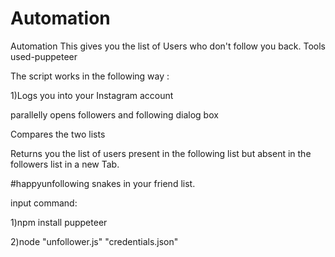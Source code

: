 # Automation
Automation
This gives you the list of Users who don't follow you back. Tools used-puppeteer

The script works in the following way :

1)Logs you into your Instagram account

parallelly opens followers and following dialog box

Compares the two lists

Returns you the list of users present in the following list but absent in the followers list in a new Tab.

#happyunfollowing snakes in your friend list.

input command:

1)npm install puppeteer

2)node "unfollower.js" "credentials.json"
